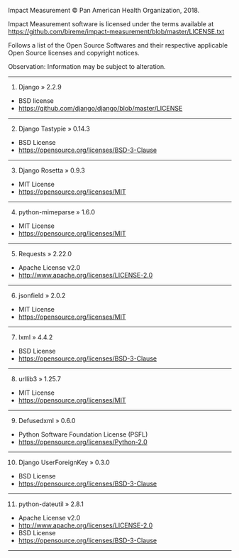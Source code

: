 Impact Measurement © Pan American Health Organization, 2018.

Impact Measurement software is licensed under the terms available at https://github.com/bireme/impact-measurement/blob/master/LICENSE.txt

Follows a list of the Open Source Softwares and their respective applicable Open Source licenses and copyright notices.

Observation: Information may be subject to alteration.

***
1. Django » 2.2.9

* BSD license
* https://github.com/django/django/blob/master/LICENSE
***
2. Django Tastypie » 0.14.3

* BSD License
* https://opensource.org/licenses/BSD-3-Clause
***
3. Django Rosetta » 0.9.3

* MIT License
* https://opensource.org/licenses/MIT
***
4. python-mimeparse » 1.6.0

* MIT License
* https://opensource.org/licenses/MIT
***
5. Requests » 2.22.0

* Apache License v2.0
* http://www.apache.org/licenses/LICENSE-2.0
***
6. jsonfield » 2.0.2

* MIT License
* https://opensource.org/licenses/MIT
***
7. lxml » 4.4.2

* BSD License
* https://opensource.org/licenses/BSD-3-Clause
***
8. urllib3 » 1.25.7

* MIT License
* https://opensource.org/licenses/MIT
***
9. Defusedxml » 0.6.0

* Python Software Foundation License (PSFL)
* https://opensource.org/licenses/Python-2.0
***
10. Django UserForeignKey » 0.3.0

* BSD License
* https://opensource.org/licenses/BSD-3-Clause
***
11. python-dateutil » 2.8.1

* Apache License v2.0
* http://www.apache.org/licenses/LICENSE-2.0
* BSD License
* https://opensource.org/licenses/BSD-3-Clause
***
